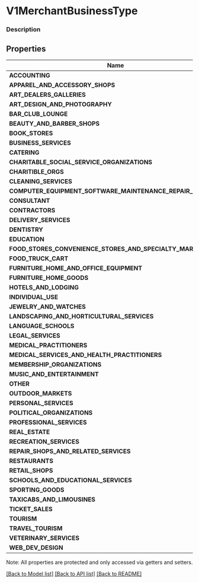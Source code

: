 # V1MerchantBusinessType

### Description



## Properties
Name | Type
------------ | -------------
**ACCOUNTING** | string
**APPAREL_AND_ACCESSORY_SHOPS** | string
**ART_DEALERS_GALLERIES** | string
**ART_DESIGN_AND_PHOTOGRAPHY** | string
**BAR_CLUB_LOUNGE** | string
**BEAUTY_AND_BARBER_SHOPS** | string
**BOOK_STORES** | string
**BUSINESS_SERVICES** | string
**CATERING** | string
**CHARITABLE_SOCIAL_SERVICE_ORGANIZATIONS** | string
**CHARITIBLE_ORGS** | string
**CLEANING_SERVICES** | string
**COMPUTER_EQUIPMENT_SOFTWARE_MAINTENANCE_REPAIR_SERVICES** | string
**CONSULTANT** | string
**CONTRACTORS** | string
**DELIVERY_SERVICES** | string
**DENTISTRY** | string
**EDUCATION** | string
**FOOD_STORES_CONVENIENCE_STORES_AND_SPECIALTY_MARKETS** | string
**FOOD_TRUCK_CART** | string
**FURNITURE_HOME_AND_OFFICE_EQUIPMENT** | string
**FURNITURE_HOME_GOODS** | string
**HOTELS_AND_LODGING** | string
**INDIVIDUAL_USE** | string
**JEWELRY_AND_WATCHES** | string
**LANDSCAPING_AND_HORTICULTURAL_SERVICES** | string
**LANGUAGE_SCHOOLS** | string
**LEGAL_SERVICES** | string
**MEDICAL_PRACTITIONERS** | string
**MEDICAL_SERVICES_AND_HEALTH_PRACTITIONERS** | string
**MEMBERSHIP_ORGANIZATIONS** | string
**MUSIC_AND_ENTERTAINMENT** | string
**OTHER** | string
**OUTDOOR_MARKETS** | string
**PERSONAL_SERVICES** | string
**POLITICAL_ORGANIZATIONS** | string
**PROFESSIONAL_SERVICES** | string
**REAL_ESTATE** | string
**RECREATION_SERVICES** | string
**REPAIR_SHOPS_AND_RELATED_SERVICES** | string
**RESTAURANTS** | string
**RETAIL_SHOPS** | string
**SCHOOLS_AND_EDUCATIONAL_SERVICES** | string
**SPORTING_GOODS** | string
**TAXICABS_AND_LIMOUSINES** | string
**TICKET_SALES** | string
**TOURISM** | string
**TRAVEL_TOURISM** | string
**VETERINARY_SERVICES** | string
**WEB_DEV_DESIGN** | string

Note: All properties are protected and only accessed via getters and setters.

[[Back to Model list]](../../README.md#documentation-for-models) [[Back to API list]](../../README.md#documentation-for-api-endpoints) [[Back to README]](../../README.md)

